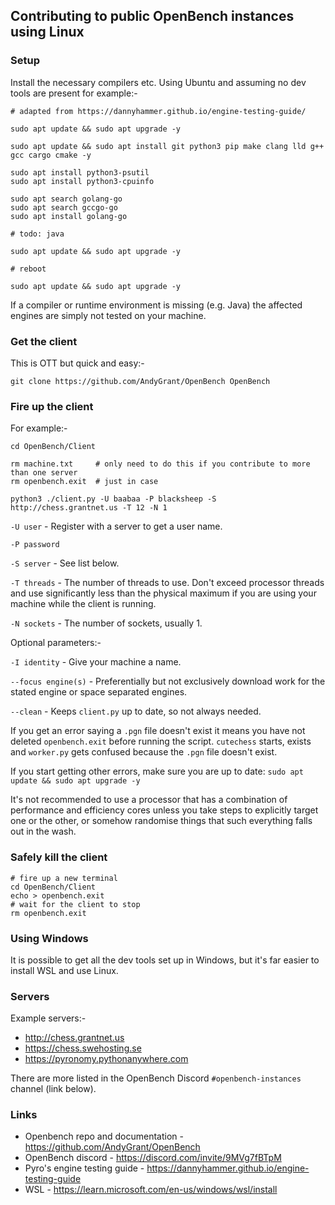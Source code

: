 ## Contributing to public OpenBench instances using Linux

### Setup

Install the necessary compilers etc. Using Ubuntu and assuming no dev tools are present for example:-

```
# adapted from https://dannyhammer.github.io/engine-testing-guide/
 
sudo apt update && sudo apt upgrade -y

sudo apt update && sudo apt install git python3 pip make clang lld g++ gcc cargo cmake -y

sudo apt install python3-psutil
sudo apt install python3-cpuinfo

sudo apt search golang-go
sudo apt search gccgo-go
sudo apt install golang-go

# todo: java

sudo apt update && sudo apt upgrade -y

# reboot

sudo apt update && sudo apt upgrade -y
```

If a compiler or runtime environment is missing (e.g. Java) the affected engines are simply not tested on your machine.

### Get the client

This is OTT but quick and easy:-

```
git clone https://github.com/AndyGrant/OpenBench OpenBench
```

### Fire up the client 

For example:-

```
cd OpenBench/Client

rm machine.txt     # only need to do this if you contribute to more than one server
rm openbench.exit  # just in case

python3 ./client.py -U baabaa -P blacksheep -S http://chess.grantnet.us -T 12 -N 1 
```

```-U user``` - Register with a server to get a user name.

```-P password```

```-S server``` - See list below.

```-T threads``` - The number of threads to use. Don't exceed processor threads and use significantly less than the physical maximum if you are using your machine while the client is running.

```-N sockets``` - The number of sockets, usually 1.

Optional parameters:-

```-I identity``` - Give your machine a name.

```--focus engine(s)``` - Preferentially but not exclusively download work for the stated engine or space separated engines. 

```--clean``` - Keeps ```client.py``` up to date, so not always needed.

If you get an error saying a ```.pgn``` file doesn't exist it means you have not deleted ```openbench.exit``` before running the script. ```cutechess``` starts, exists and ```worker.py``` gets confused because the ```.pgn``` file doesn't exist.

If you start getting other errors, make sure you are up to date: ```sudo apt update && sudo apt upgrade -y```

It's not recommended to use a processor that has a combination of performance and efficiency cores unless you take steps to explicitly target one or the other, or somehow randomise things that such everything falls out in the wash.  

### Safely kill the client

```
# fire up a new terminal
cd OpenBench/Client
echo > openbench.exit
# wait for the client to stop
rm openbench.exit
```

### Using Windows

It is possible to get all the dev tools set up in Windows, but it's far easier to install WSL and use Linux.

### Servers

Example servers:-

- http://chess.grantnet.us 
- https://chess.swehosting.se
- https://pyronomy.pythonanywhere.com

There are more listed in the OpenBench Discord ```#openbench-instances``` channel (link below).

### Links

- Openbench repo and documentation - https://github.com/AndyGrant/OpenBench
- OpenBench discord - https://discord.com/invite/9MVg7fBTpM
- Pyro's engine testing guide - https://dannyhammer.github.io/engine-testing-guide
- WSL - https://learn.microsoft.com/en-us/windows/wsl/install
    
